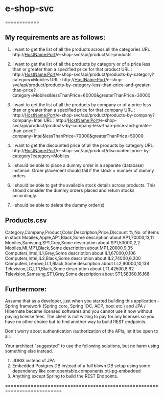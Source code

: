 # e-shop-svc
============


My requirements are as follows:
-------------------------------
1. I want to get the list of all the products across all the categories
URL : http://<HostName:Port>/e-shop-svc/api/product/all-products 

2. I want to get the list of all the products by category or of a price less than or greater than a specified price for that product
URL : http://<HostName:Port>/e-shop-svc/api/product/products-by-category?category=Mobiles
URL : http://<HostName:Port>/e-shop-svc/api/product/products-by-category-less-than-price-and-greater-than-price?category=Mobiles&lessThanPrice=60000&greaterThanPrice=30000

3. I want to get the list of all the products by company or of a price less than or greater than a specified price for that company
URL : http://<HostName:Port>/e-shop-svc/api/product/products-by-company?company=Intel
URL : http://<HostName:Port>/e-shop-svc/api/product/products-by-company-less-than-price-and-greater-than-price?company=Intel&lessThanPrice=70000&greaterThanPrice=50000

4. I want to get the discounted price of all the products by category
URL : http://<HostName:Port>/e-shop-svc/api/product/discounted-price-by-category?category=Mobiles

5. I should be able to place a dummy order in a separate (database) instance. Order placement should fail if the stock = number of dummy orders 
6. I should be able to get the available stock details across products. This should consider the dummy orders placed and return stocks accordingly. 
7. I should be able to delete the dummy order(s)


Products.csv
------------
Category,Company,Product,Color,Description,Price,Discount %,No. of items in stock
Mobiles,Apple,AP1,Black,Some description about AP1,70000,13,11
Mobiles,Samsung,SP1,Grey,Some description about SP1,50000,2,2
Mobiles,MI,MP1,Black,Some description about MP1,20000,9,35
Computers,Intel,IL1,Grey,Some description about IL1,67000,0,106
Computers,Intel,IL2,Black,Some description about IL2,74000,6,300
Computers,Lenovo,LL1,Black,Some description about LL2,80000,10,138
Television,LG,LT1,Black,Some description about LT1,42500,8,62
Television,Samsung,ST1,Grey,Some description about ST1,58360,16,168


Furthermore: 
------------
Assume that as a developer, just when you started building this application -  
Spring framework (Spring core, Spring IOC, AOP, boot etc.) and JPA / Hibernate became licensed softwares and you cannot use it now without paying license fees. The client is not willing to pay for any licenses so you have no other choice but to find another way to build REST endpoints. 

Don't worry about authentication /authorization of the APIs, let it be open to all. 

Your architect "suggested" to use the following solutions, but no harm using something else instead.
1. JDBI3 instead of JPA
2. Embedded Postgres DB instead of a full blown DB setup using some dependency like 
   <dependency>
		<groupId>com.opentable.components</groupId>
		<artifactId>otj-pg-embedded</artifactId>
   </dependency>
3. Anything except Spring to build the REST Endpoints.    
         
==========================================================================   
